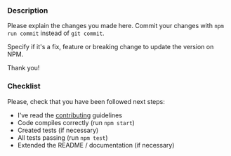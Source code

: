### Description
Please explain the changes you made here. Commit your changes with `npm run commit` instead of `git commit`.

Specify if it's a fix, feature or breaking change to update the version on NPM.

Thank you!

### Checklist
Please, check that you have been followed next steps:

- I've read the [contributing](https://github.com/videogular/videogular2/blob/master/CONTRIBUTING.md) guidelines
- Code compiles correctly (run `npm start`)
- Created tests (if necessary)
- All tests passing (run `npm test`)
- Extended the README / documentation (if necessary)
